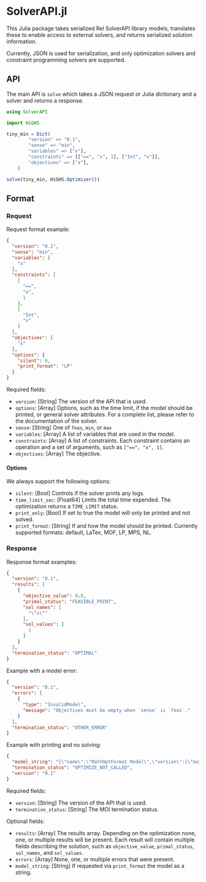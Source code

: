 # SolverAPI.jl

This Julia package takes serialized Rel SolverAPI library models,
translates these to enable access to external solvers, and returns
serialized solution information.

Currently, JSON is used for serialization, and only optimization
solvers and constraint programming solvers are supported.

## API
The main API is `solve` which takes a JSON request or Julia dictionary
and a solver and returns a response.

```julia
using SolverAPI

import HiGHS

tiny_min = Dict(
        "version" => "0.1",
        "sense" => "min",
        "variables" => ["x"],
        "constraints" => [["==", "x", 1], ["Int", "x"]],
        "objectives" => ["x"],
    )

solve(tiny_min, HiGHS.Optimizer())
```

## Format

### Request
Request format example:
```json
{
  "version": "0.1",
  "sense": "min",
  "variables": [
    "x"
  ],
  "constraints": [
    [
      "==",
      "x",
      1
    ],
    [
      "Int",
      "x"
    ]
  ],
  "objectives": [
    "x"
  ],
  "options": {
    "silent": 0,
    "print_format": "LP"
  }
}
```
Required fields:
- `version`: [String] The version of the API that is used.
- `options`: [Array] Options, such as the time limit, if the
  model should be printed, or general solver attributes. For a
  complete list, please refer to the documentation of the solver.
- `sense`: [String] One of `feas`, `min`, or `max`
- `variables`: [Array] A list of variables that are used in the model.
- `constraints`: [Array] A list of constraints. Each constraint
  contains an operation and a set of arguments, such as `["==", "x", 1]`.
- `objectives`: [Array] The objective. 

#### Options
We always support the following options:
- `silent`: [Bool] Controls if the solver prints any logs.
- `time_limit_sec`: [Float64] Limits the total time expended. The optimization
  returns a `TIME_LIMIT` status.
- `print_only`: [Bool] If set to true the model will only be printed
  and not solved.
- `print_format`: [String] If and how the model should be
  printed. Currently supported formats: default, LaTex, MOF, LP, MPS, NL.

### Response
Response format examples:
```json
{
  "version": "0.1",
  "results": [
    {
      "objective_value": 0.0,
      "primal_status": "FEASIBLE_POINT",
      "sol_names": [
        "\"x\""
      ],
      "sol_values": [
        1
      ]
    }
  ],
  "termination_status": "OPTIMAL"
}
```
Example with a model error:
```json
{
  "version": "0.1",
  "errors": [
    {
      "type": "InvalidModel",
      "message": "Objectives must be empty when `sense` is `feas`."
    }
  ],
  "termination_status": "OTHER_ERROR"
}
```

Example with printing and no solving:
```json
{
  "model_string": "{\"name\":\"MathOptFormat Model\",\"version\":{\"major\":1,\"minor\":4},\"variables\":[{\"name\":\"x\"}],\"objective\":{\"sense\":\"min\",\"function\":{\"type\":\"Variable\",\"name\":\"x\"}},\"constraints\":[{\"name\":\"c1\",\"function\":{\"type\":\"ScalarAffineFunction\",\"terms\":[{\"coefficient\":1.0,\"variable\":\"x\"}],\"constant\":0.0},\"set\":{\"type\":\"EqualTo\",\"value\":1.0}},{\"function\":{\"type\":\"Variable\",\"name\":\"x\"},\"set\":{\"type\":\"Integer\"}}]}",
  "termination_status": "OPTIMIZE_NOT_CALLED",
  "version": "0.1"
}
```

Required fields:
- `version`: [String] The version of the API that is used.
- `termination_status`: [String] The MOI termination status.

Optional fields:
- `results`: [Array] The results array. Depending on
  the optimization none, one, or multiple results will be
  present. Each result will contain multiple fields describing the
  solution, such as `objective_value`, `primal_status`,
  `sol_names`, and `sol_values`.
- `errors`: [Array] None, one, or multiple errors that were present.
- `model_string`: [String] If requested via `print_format` the model
as a string. 

